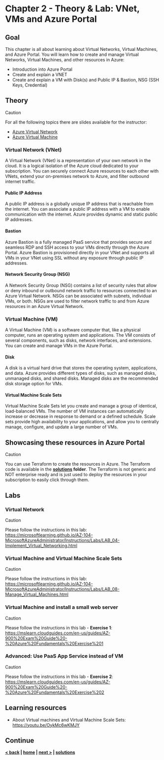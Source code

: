 # Chapter 2 - Theory & Lab: VNet, VMs and Azure Portal

## Goal

This chapter is all about learning about Virtual Networks, Virtual Machines, and Azure Portal. You will learn how to create and manage Virtual Networks, Virtual Machines, and other resources in Azure:

- Introduction into Azure Portal
- Create and explain a VNET
- Create and explain a VM with Disk(s) and Public IP & Bastion, NSG (SSH Keys, Credential)

## Theory

> [!CAUTION]
> For all the following topics there are slides available for the instructor:
> - [Azure Virtual Network](https://microsofteur-my.sharepoint.com/:p:/g/personal/joergjo_microsoft_com/EVHMQ0ucXChAlIAftPJ2jswB_GXWEqCzaaFbCGpXLz4Ynw?e=w3zw8O)
> - [Azure Virtual Machine](https://microsofteur-my.sharepoint.com/:p:/g/personal/joergjo_microsoft_com/ET7XuWLkqWJMsWDTlUi0HzIBssxAZFGEq9dtAgqkh9nTuA?e=ImXb7P)

### Virtual Network (VNet)

A Virtual Network (VNet) is a representation of your own network in the cloud. It is a logical isolation of the Azure cloud dedicated to your subscription. You can securely connect Azure resources to each other with VNets, extend your on-premises network to Azure, and filter outbound internet traffic.

#### Public IP Address

A public IP address is a globally unique IP address that is reachable from the internet. You can associate a public IP address with a VM to enable communication with the internet. Azure provides dynamic and static public IP addresses.

#### Bastion

Azure Bastion is a fully managed PaaS service that provides secure and seamless RDP and SSH access to your VMs directly through the Azure Portal. Azure Bastion is provisioned directly in your VNet and supports all VMs in your VNet using SSL without any exposure through public IP addresses.

#### Network Security Group (NSG)

A Network Security Group (NSG) contains a list of security rules that allow or deny inbound or outbound network traffic to resources connected to an Azure Virtual Network. NSGs can be associated with subnets, individual VMs, or both. NSGs are used to filter network traffic to and from Azure resources in an Azure Virtual Network.

### Virtual Machine (VM)

A Virtual Machine (VM) is a software computer that, like a physical computer, runs an operating system and applications. The VM consists of several components, such as disks, network interfaces, and extensions. You can create and manage VMs in the Azure Portal.

#### Disk

A disk is a virtual hard drive that stores the operating system, applications, and data. Azure provides different types of disks, such as managed disks, unmanaged disks, and shared disks. Managed disks are the recommended disk storage option for VMs.

#### Virtual Machine Scale Sets

Virtual Machine Scale Sets let you create and manage a group of identical, load-balanced VMs. The number of VM instances can automatically increase or decrease in response to demand or a defined schedule. Scale sets provide high availability to your applications, and allow you to centrally manage, configure, and update a large number of VMs.

## Showcasing these resources in Azure Portal

> [!CAUTION]
> You can use Terraform to create the resources in Azure. The Terraform code is available in the **[solutions](../../solutions/chapter-2/README.md) folder**.
> The Terraform is not generic and NOT enterprise ready and is just used to deploy the resources in your subscription to easily click through them.

## Labs

### Virtual Network

> [!CAUTION]
> Please follow the instructions in this lab: https://microsoftlearning.github.io/AZ-104-MicrosoftAzureAdministrator/Instructions/Labs/LAB_04-Implement_Virtual_Networking.html

### Virtual Machine and Virtual Machine Scale Sets

> [!CAUTION]
> Please follow the instructions in this lab: https://microsoftlearning.github.io/AZ-104-MicrosoftAzureAdministrator/Instructions/Labs/LAB_08-Manage_Virtual_Machines.html

### Virtual Machine and install a small web server 

> [!CAUTION]
> Please follow the instructions in this lab - **Exercise 1**: https://mslearn.cloudguides.com/en-us/guides/AZ-900%20Exam%20Guide%20-%20Azure%20Fundamentals%20Exercise%201

### Advanced: Use PaaS App Service instead of VM
> [!CAUTION]
> Please follow the instructions in this lab - **Exercise 2**: https://mslearn.cloudguides.com/en-us/guides/AZ-900%20Exam%20Guide%20-%20Azure%20Fundamentals%20Exercise%202

## Learning resources

- About Virtual machines and Virtual Machine Scale Sets: https://youtu.be/OykMc6wKMJY

## Continue

**[< back](../chapter-1/README.md) | [home](../../README.md) | [next >](../chapter-3/README.md) | [solutions](../../solutions/chapter-2/README.md)**

